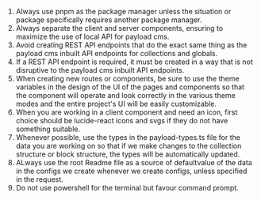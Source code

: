 1. Always use pnpm as the package manager unless the situation or package specifically requires another package manager.
2. Always separate the client and server components, ensuring to maximize the use of local API for payload cms.
3. Avoid creating REST API endpoints that do the exact same thing as the payload cms inbuilt API endpoints for collections and globals.
4. If a REST API endpoint is required, it must be created in a way that is not disruptive to the payload cms inbuilt API endpoints.
5. When creating new routes or components, be sure to use the theme variables in the design of the UI of the pages and components so that the component will operate and look correctly in the various theme modes and the entire project's UI will be easily customizable.
6. When you are working in a client component and need an icon, first choice should be lucide-react icons and svgs if they do not have something suitable.
7. Whenever possible, use the types in the payload-types.ts file for the data you are working on so that if we make changes to the collection structure or block structure, the types will be automatically updated.
8. ALways use the root Readme file as a source of defaultvalue of the data in the configs we create whenever we create configs, unless specified in the request.
9. Do not use powershell for the terminal but favour command prompt.

